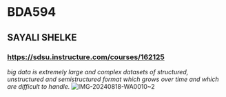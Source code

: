 # BDA594
## **SAYALI SHELKE**
### https://sdsu.instructure.com/courses/162125
*big data is extremely large and complex datasets of structured, unstructured and semistructured format which grows over time and which are difficult to handle.*
![IMG-20240818-WA0010~2](https://github.com/user-attachments/assets/0cf00419-5897-4369-ab4b-398af0d83dfe)
